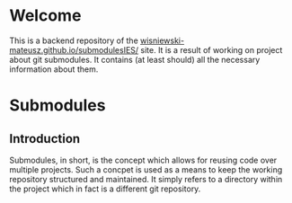 # Welcome

This is a backend repository of the [wisniewski-mateusz.github.io/submodulesIES/](https://wisniewski-mateusz.github.io/submodulesIES/) site. It is a result of working on project about git submodules. It contains (at least should) all the necessary information about them.

# Submodules
## Introduction

Submodules, in short, is the concept which allows for reusing code over multiple projects. Such a concpet is used as a means to keep the working repository structured and maintained. It simply refers to a directory within the project which in fact is a different git repository. 
